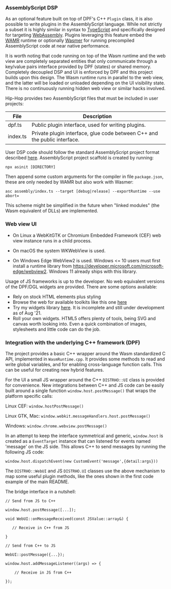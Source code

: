 ### AssemblyScript DSP

As an optional feature built on top of DPF's C++ `Plugin` class, it is also
possible to write plugins in the AssemblyScript language. While not strictly a
subset it is highly similar in syntax to [TypeScript](https://www.typescriptlang.org)
and specifically designed for targeting [WebAssembly](https://webassembly.org).
Plugins leveraging this feature embed the [WAMR](https://github.com/bytecodealliance/wasm-micro-runtime) runtime or optionally [Wasmer](https://github.com/wasmerio/wasmer)
for running precompiled AssemblyScript code at near native performance.

It is worth noting that code running on top of the Wasm runtime and the web view
are completely separated entities that only communicate through a key/value
pairs interface provided by DPF (states) or shared memory. Completely decoupled
DSP and UI is enforced by DPF and this project builds upon this design. The Wasm
runtime runs in parallel to the web view, and the latter will be loaded or
unloaded depending on the UI visibility state. There is no continuously running
hidden web view or similar hacks involved.

Hip-Hop provides two AssemblyScript files that must be included in user projects:

File      | Description
----------|-------------------------------------------------------------
dpf.ts    | Public plugin interface, used for writing plugins.
index.ts  | Private plugin interface, glue code between C++ and the public interface.

User DSP code should follow the standard AssemblyScript project format described
[here](https://www.assemblyscript.org/quick-start.html). AssemblyScript project
scaffold is created by running:

`npx asinit [DIRECTORY]`

Then append some custom arguments for the compiler in file `package.json`,
these are only needed by WAMR but also work with Wasmer:

```
asc assembly/index.ts --target [debug|release] --exportRuntime --use abort=
```

This scheme might be simplified in the future when "linked modules" (the Wasm
equivalent of DLLs) are implemented.

### Web view UI

- On Linux a WebKitGTK or Chromium Embedded Framework (CEF) web view instance
  runs in a child process.

- On macOS the system WKWebView is used.

- On Windows Edge WebView2 is used. Windows <= 10 users must first install a
runtime library from https://developer.microsoft.com/microsoft-edge/webview2.
Windows 11 already ships with this library.

Usage of JS frameworks is up to the developer. No web equivalent versions of the
DPF/DGL widgets are provided. There are some options available:

- Rely on stock HTML elements plus styling
- Browse the web for available toolkits like this one [here](https://github.com/DeutscheSoft/toolkit)
- Try my widgets library [here](https://github.com/lucianoiam/guinda). It
is incomplete and still under development as of Aug '21.
- Roll your own widgets. HTML5 offers plenty of tools, being SVG and canvas
worth looking into. Even a quick combination of images, stylesheets and little
code can do the job.

### Integration with the underlying C++ framework (DPF)

The project provides a basic C++ wrapper around the Wasm standardized C API,
implemented in `WasmRuntime.cpp`. It provides some methods to read and write
global variables, and for enabling cross-language function calls. This can be
useful for creating new hybrid features.

For the UI a small JS wrapper around the C++ `DISTRHO::UI` class is provided
for convenience. New integrations between C++ and JS code can be easily built
around a single function `window.host.postMessage()` that wraps the
platform specific calls:

Linux CEF:
`window.hostPostMessage()`

Linux GTK, Mac:
`window.webkit.messageHandlers.host.postMessage()`

Windows:
`window.chrome.webview.postMessage()`

In an attempt to keep the interface symmetrical and generic, `window.host`
is created as a `EventTarget` instance that can listened for events named
'message' on the JS side. This allows C++ to send messages by running the
following JS code:

`window.host.dispatchEvent(new CustomEvent('message',{detail:args}))`

The `DISTRHO::WebUI` and JS `DISTRHO.UI` classes use the above mechanism
to map some useful plugin methods, like the ones shown in the first code example
of the main README.

The bridge interface in a nutshell:

```
// Send from JS to C++

window.host.postMessage([...]);

void WebUI::onMessageReceived(const JSValue::array&) {

   // Receive in C++ from JS

}

// Send from C++ to JS

WebUI::postMessage({...});

window.host.addMessageListener((args) => {
    
    // Receive in JS from C++

});
```
